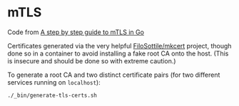 # mTLS

Code from [A step by step guide to mTLS in Go][1]

Certificates generated via the very helpful [FiloSottile/mkcert][2]
project, though done so in a container to avoid installing a fake root CA
onto the host. (This is insecure and should be done so with extreme caution.)

To generate a root CA and two distinct certificate pairs (for two different
services running on `localhost`):

```
./_bin/generate-tls-certs.sh
```

[1]: https://venilnoronha.io/a-step-by-step-guide-to-mtls-in-go
[2]: https://github.com/FiloSottile/mkcert
